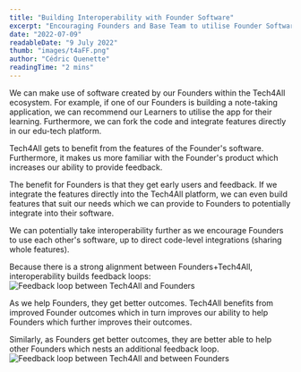 ```yaml
---
title: "Building Interoperability with Founder Software"
excerpt: "Encouraging Founders and Base Team to utilise Founder Software to build interoperability"
date: "2022-07-09"
readableDate: "9 July 2022"
thumb: "images/t4aFF.png"
author: "Cédric Quenette"
readingTime: "2 mins"
---
```


We can make use of software created by our Founders within the Tech4All ecosystem. For example, if one of our Founders is building a note-taking application, we can recommend our Learners to utilise the app for their learning. Furthermore, we can fork the code and integrate features directly in our edu-tech platform.

Tech4All gets to benefit from the features of the Founder's software. Furthermore, it makes us more familiar with the Founder's product which increases our ability to provide feedback.

The benefit for Founders is that they get early users and feedback. If we integrate the features directly into the Tech4All platform, we can even build features that suit our needs which we can provide to Founders to potentially integrate into their software.

We can potentially take interoperability further as we encourage Founders to use each other's software, up to direct code-level integrations (sharing whole features).

Because there is a strong alignment between Founders+Tech4All, interoperability builds feedback loops:
![Feedback loop between Tech4All and Founders](../images/t4aFounder.png)

As we help Founders, they get better outcomes. Tech4All benefits from improved Founder outcomes which in turn improves our ability to help Founders which further improves their outcomes.

Similarly, as Founders get better outcomes, they are better able to help other Founders which nests an additional feedback loop.
![Feedback loop between Tech4All and between Founders](../images/t4aFF.png)